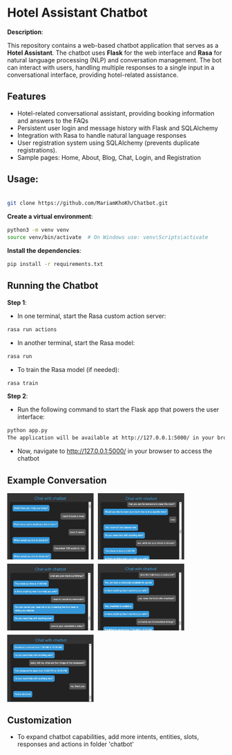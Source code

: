 # Hotel Assistant Chatbot


**Description**: 

This repository contains a web-based chatbot application that serves as a **Hotel Assistant**. The chatbot uses 
**Flask** for the web interface and **Rasa** for natural language processing (NLP) and conversation management. 
The bot can interact with users, handling multiple responses to a single input in a conversational interface, 
providing hotel-related assistance.

## Features

- Hotel-related conversational assistant, providing booking information and answers to the FAQs
- Persistent user login and message history with Flask and SQLAlchemy
- Integration with Rasa to handle natural language responses
- User registration system using SQLAlchemy (prevents duplicate registrations).
- Sample pages: Home, About, Blog, Chat, Login, and Registration

## Usage:

```bash

git clone https://github.com/MariamKhoKh/Chatbot.git
```

**Create a virtual environment**:

```bash
python3 -m venv venv
source venv/bin/activate  # On Windows use: venv\Scripts\activate
```

**Install the dependencies**:

```bash
pip install -r requirements.txt
```

## Running the Chatbot
**Step 1**:

- In one terminal, start the Rasa custom action server:
```bash
rasa run actions
```

- In another terminal, start the Rasa model:
```bash
rasa run
```
- To train the Rasa model (if needed):
```bash
rasa train
```
**Step 2**:
- Run the following command to start the Flask app that powers the user interface:

```bash
python app.py
The application will be available at http://127.0.0.1:5000/ in your browser.
```

- Now, navigate to http://127.0.0.1:5000/ in your browser to access the chatbot

## Example Conversation
<div style="display: flex; flex-wrap: wrap; gap: 10px;"> 
<img src="/imgs/1.jpg" alt="Example Conversation 1" width="200"> 
<img src="/imgs/2.jpg" alt="Example Conversation 2" width="200"> 
<img src="/imgs/3.jpg" alt="Example Conversation 3" width="200"> 
<img src="/imgs/4.jpg" alt="Example Conversation 4" width="200"> 
<img src="/imgs/5.jpg" alt="Example Conversation 5" width="200"> </div>



## Customization
- To expand chatbot capabilities, add more intents, entities, slots, responses and actions in folder 'chatbot'
